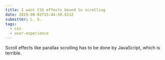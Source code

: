 ```yaml
---
title: I want CSS effects bound to scrolling 
date: 2019-08-02T15:44:50.621Z
submitter: L. S.
tags:
  - css
  - user-experience
---
```


Scroll effects like parallax scrolling has to be done by JavaScript, which is terrible. 
